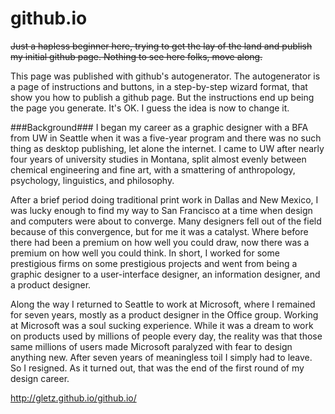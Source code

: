 github.io
=========
~~Just a hapless beginner here, trying to get the lay of the land and publish my initial github page. Nothing to see here folks, move along.~~

This page was published with github's autogenerator. The autogenerator is a page of instructions and buttons, in a step-by-step wizard format, that show you how to publish a github page. But the instructions end up being the page you generate. It's OK. I guess the idea is now to change it. 

###Background###
I began my career as a graphic designer with a BFA from UW in Seattle when it was a five-year program and there was no such thing as desktop publishing, let alone the internet. I came to UW after nearly four years of university studies in Montana, split almost evenly between chemical engineering and fine art, with a smattering of anthropology, psychology, linguistics, and philosophy. 

After a brief period doing traditional print work in Dallas and New Mexico, I was lucky enough to find my way to San Francisco at a time when design and computers were about to converge. Many designers fell out of the field because of this convergence, but for me it was a catalyst. Where before there had been a premium on how well you could draw, now there was a premium on how well you could think. In short, I worked for some prestigious firms on some prestigious projects and went from being a graphic designer to a user-interface designer, an information designer, and a product designer.  

Along the way I returned to Seattle to work at Microsoft, where I remained for seven years, mostly as a product designer in the Office group. Working at Microsoft was a soul sucking experience. While it was a dream to work on products used by millions of people every day, the reality was that those same millions of users made Microsoft paralyzed with fear to design anything new. After seven years of meaningless toil I simply had to leave. So I resigned. As it turned out, that was the end of the first round of my design career. 

http://gletz.github.io/github.io/


